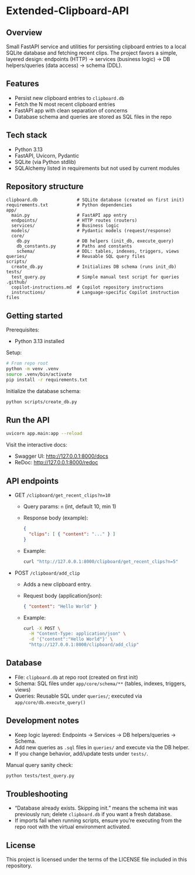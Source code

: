 # Extended-Clipboard-API

## Overview

Small FastAPI service and utilities for persisting clipboard entries to a local SQLite database and fetching recent clips. The project favors a simple, layered design: endpoints (HTTP) → services (business logic) → DB helpers/queries (data access) → schema (DDL).

## Features

- Persist new clipboard entries to `clipboard.db`
- Fetch the N most recent clipboard entries
- FastAPI app with clean separation of concerns
- Database schema and queries are stored as SQL files in the repo

## Tech stack

- Python 3.13
- FastAPI, Uvicorn, Pydantic
- SQLite (via Python stdlib)
- SQLAlchemy listed in requirements but not used by current modules

## Repository structure

```text
clipboard.db               # SQLite database (created on first init)
requirements.txt           # Python dependencies
app/
  main.py                  # FastAPI app entry
  endpoints/               # HTTP routes (routers)
  services/                # Business logic
  models/                  # Pydantic models (request/response)
  core/
    db.py                  # DB helpers (init_db, execute_query)
    db_constants.py        # Paths and constants
    schema/                # DDL: tables, indexes, triggers, views
queries/                   # Reusable SQL query files
scripts/
  create_db.py             # Initializes DB schema (runs init_db)
tests/
  test_query.py            # Simple manual test script for queries
.github/
  copilot-instructions.md  # Copilot repository instructions
  instructions/            # Language-specific Copilot instruction files
```

## Getting started

Prerequisites:

- Python 3.13 installed

Setup:

```bash
# From repo root
python -m venv .venv
source .venv/bin/activate
pip install -r requirements.txt
```

Initialize the database schema:

```bash
python scripts/create_db.py
```

## Run the API

```bash
uvicorn app.main:app --reload
```

Visit the interactive docs:

- Swagger UI: <http://127.0.0.1:8000/docs>
- ReDoc: <http://127.0.0.1:8000/redoc>

## API endpoints

- GET `/clipboard/get_recent_clips?n=10`
  - Query params: `n` (int, default 10, min 1)
  - Response body (example):

    ```json
    {
      "clips": [ { "content": "..." } ]
    }
    ```

  - Example:

    ```bash
    curl "http://127.0.0.1:8000/clipboard/get_recent_clips?n=5"
    ```

- POST `/clipboard/add_clip`
  - Adds a new clipboard entry.
  - Request body (application/json):

    ```json
    { "content": "Hello World" }
    ```

  - Example:

    ```bash
    curl -X POST \
      -H "Content-Type: application/json" \
      -d '{"content":"Hello World"}' \
      "http://127.0.0.1:8000/clipboard/add_clip"
    ```

## Database

- File: `clipboard.db` at repo root (created on first init)
- Schema: SQL files under `app/core/schema/**` (tables, indexes, triggers, views)
- Queries: Reusable SQL under `queries/`; executed via `app/core/db.execute_query()`

## Development notes

- Keep logic layered: Endpoints → Services → DB helpers/queries → Schema.
- Add new queries as `.sql` files in `queries/` and execute via the DB helper.
- If you change behavior, add/update tests under `tests/`.

Manual query sanity check:

```bash
python tests/test_query.py
```

## Troubleshooting

- “Database already exists. Skipping init.” means the schema init was previously run; delete `clipboard.db` if you want a fresh database.
- If imports fail when running scripts, ensure you’re executing from the repo root with the virtual environment activated.

## License

This project is licensed under the terms of the LICENSE file included in this repository.
